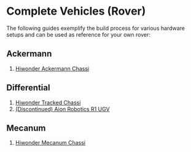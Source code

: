 # Complete Vehicles (Rover)

The following guides exemplify the build process for various hardware setups and can be used as reference for your own rover:

## Ackermann
1. [Hiwonder Ackermann Chassi](../complete_vehicles_rover/hiwonder_ackermann.md)

## Differential
1. [Hiwonder Tracked Chassi](../complete_vehicles_rover/hiwonder_tracked.md)
2. [(Discontinued) Aion Robotics R1 UGV](../complete_vehicles_rover/aion_r1.md)

## Mecanum
1. [Hiwonder Mecanum Chassi](../complete_vehicles_rover/hiwonder_mecanum.md)

